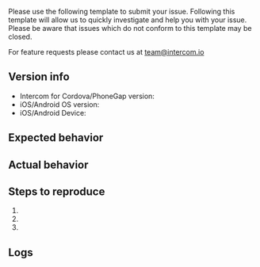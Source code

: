 Please use the following template to submit your issue. Following this template will allow us to quickly investigate and help you with your issue. Please be aware that issues which do not conform to this template may be closed.

For feature requests please contact us at team@intercom.io


## Version info
  - Intercom for Cordova/PhoneGap version:
  - iOS/Android OS version:
  - iOS/Android Device:

## Expected behavior

## Actual behavior

## Steps to reproduce
 1. 
 2. 
 3. 

## Logs